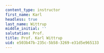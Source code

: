 ```yaml
---
content_type: instructor
first_name: Karl
headless: true
last_name: Wittrup
middle_initial: ''
salutation: Prof.
title: Prof. Karl Wittrup
uid: e503b47b-235c-5b58-3269-e31d5e965133
---
```

